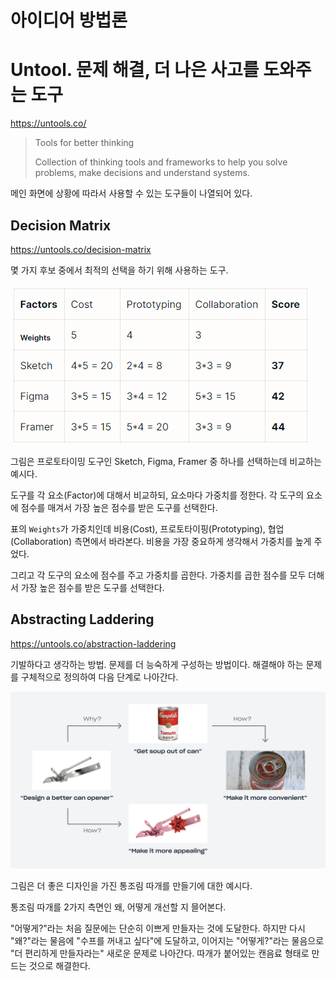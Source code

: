 # 아이디어 방법론

# Untool. 문제 해결, 더 나은 사고를 도와주는 도구

https://untools.co/

> Tools for better thinking
>
> Collection of thinking tools and frameworks to help you solve problems, make decisions and understand systems.

메인 화면에 상황에 따라서 사용할 수 있는 도구들이 나열되어 있다.

## Decision Matrix

https://untools.co/decision-matrix

몇 가지 후보 중에서 최적의 선택을 하기 위해 사용하는 도구.

![decision matrix](res/untool-decision-matrix.png)

그림은 프로토타이밍 도구인 Sketch, Figma, Framer 중 하나를 선택하는데 비교하는 예시다.

도구를 각 요소(Factor)에 대해서 비교하되, 요소마다 가중치를 정한다.
각 도구의 요소에 점수를 매겨서 가장 높은 점수를 받은 도구를 선택한다.

표의 `Weights`가 가중치인데 비용(Cost), 프로토타이핑(Prototyping), 협업(Collaboration) 측면에서 바라본다.
비용을 가장 중요하게 생각해서 가중치를 높게 주었다.

그리고 각 도구의 요소에 점수를 주고 가중치를 곱한다. 가중치를 곱한 점수를 모두 더해서 가장 높은 점수를 받은 도구를 선택한다.

## Abstracting Laddering

https://untools.co/abstraction-laddering

기발하다고 생각하는 방법. 문제를 더 능숙하게 구성하는 방법이다.
해결해야 하는 문제를 구체적으로 정의하여 다음 단계로 나아간다.

![abstracting laddering](res/untool-abstracting-laddering.png)

그림은 더 좋은 디자인을 가진 통조림 따개를 만들기에 대한 예시다.

통조림 따개를 2가지 측면인 왜, 어떻게 개선할 지 믈어본다.

"어떻게?"라는 처음 질문에는 단순히 이쁘게 만들자는 것에 도달한다.
하지만 다시 "왜?"라는 물음에 "수프를 꺼내고 싶다"에 도달하고,
이어지는 "어떻게?"라는 물음으로 "더 편리하게 만들자라는" 새로운 문제로 나아간다.
따개가 붙어있는 캔음료 형태로 만드는 것으로 해결한다.
